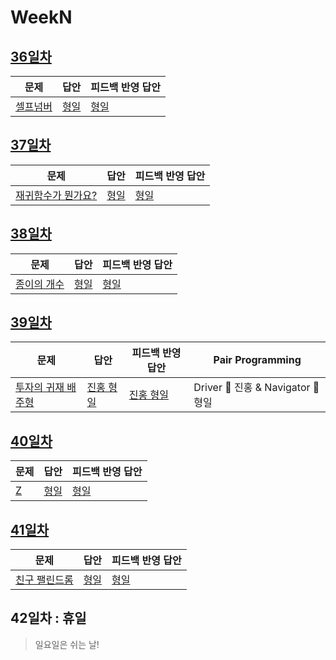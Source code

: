 # WeekN

## [36일차](Day36)

| 문제                                             | 답안                        | 피드백 반영 답안               |
| ------------------------------------------------ | --------------------------- | ------------------------------ |
| [셀프넘버](https://www.acmicpc.net/problem/4673) | [형일](Day36/bj4673_jhi.js) | [형일](Day36/bj4673_jhi_fb.js) |

## [37일차](Day37)

| 문제                                                        | 답안                         | 피드백 반영 답안                |
| ----------------------------------------------------------- | ---------------------------- | ------------------------------- |
| [재귀함수가 뭔가요?](https://www.acmicpc.net/problem/17478) | [형일](Day37/bj17478_jhi.js) | [형일](Day37/bj17478_jhi_fb.js) |

## [38일차](Day38)

| 문제                                                | 답안                        | 피드백 반영 답안               |
| --------------------------------------------------- | --------------------------- | ------------------------------ |
| [종이의 개수](https://www.acmicpc.net/problem/1780) | [형일](Day38/bj1780_jhi.js) | [형일](Day38/bj1780_jhi_fb.js) |

## [39일차](Day39)

| 문제                                                        | 답안                                 | 피드백 반영 답안                        | Pair Programming                   |
| ----------------------------------------------------------- | ------------------------------------ | --------------------------------------- | ---------------------------------- |
| [투자의 귀재 배주형](https://www.acmicpc.net/problem/19947) | [진홍 형일](Day39/bj19947_kjhjhi.js) | [진홍 형일](Day39/bj19947_kjhjhi_fb.js) | Driver 🚗 진홍 & Navigator 🧭 형일 |

## [40일차](Day40)

| 문제                                      | 답안                        | 피드백 반영 답안               |
| ----------------------------------------- | --------------------------- | ------------------------------ |
| [Z](https://www.acmicpc.net/problem/1074) | [형일](Day40/bj1074_jhi.js) | [형일](Day40/bj1074_jhi_fb.js) |

## [41일차](Day41)

| 문제                                                   | 답안                    | 피드백 반영 답안           |
| ------------------------------------------------------ | ----------------------- | -------------------------- |
| [친구 팰린드롬](https://www.acmicpc.net/problem/15270) | [형일](Day15270_jhi.js) | [형일](Day15270_jhi_fb.js) |

## 42일차 : 휴일

> 일요일은 쉬는 날!
